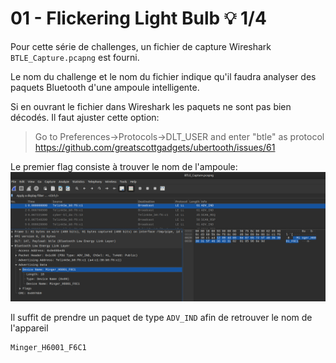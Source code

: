 # 01 - Flickering Light Bulb 💡 1/4

Pour cette série de challenges, un fichier de capture Wireshark `BTLE_Capture.pcapng` est fourni.

Le nom du challenge et le nom du fichier indique qu'il faudra analyser des paquets Bluetooth d'une ampoule intelligente.

Si en ouvrant le fichier dans Wireshark les paquets ne sont pas bien décodés. Il faut ajuster cette option:

> Go to Preferences->Protocols->DLT_USER and enter "btle" as protocol
> https://github.com/greatscottgadgets/ubertooth/issues/61

Le premier flag consiste à trouver le nom de l'ampoule:
![picture 2](images/41c7d0aa554dca4478e3c6ca347e2211a7dbadc916d7fd4a04bfbf9bb81ea372.png)

Il suffit de prendre un paquet de type `ADV_IND` afin de retrouver le nom de l'appareil

```
Minger_H6001_F6C1
```
